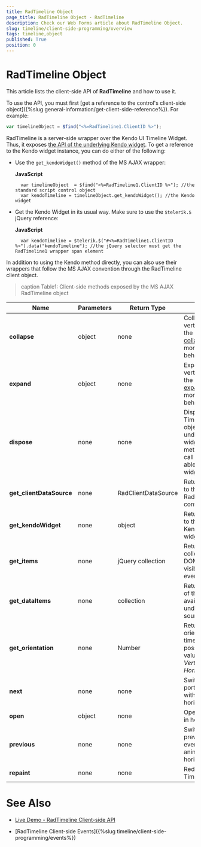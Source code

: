 ```yaml
---
title: RadTimeline Object
page_title: RadTimeline Object - RadTimeline
description: Check our Web Forms article about RadTimeline Object.
slug: timeline/client-side-programming/overview
tags: timeline,object
published: True
position: 0
---
```


# RadTimeline Object

This article lists the client-side API of **RadTimeline** and how to use it.

To use the API, you must first [get a reference to the control's client-side object]({%slug general-information/get-client-side-reference%}). For example:

````JavaScript
var timelineObject = $find("<%=RadTimeline1.ClientID %>");
````

RadTimeline is a server-side wrapper over the Kendo UI Timeline Widget. Thus, it exposes [the API of the underlying Kendo widget](https://docs.telerik.com/kendo-ui/api/javascript/ui/timeline#methods). To get a reference to the Kendo widget instance, you can do either of the following:

* Use the `get_kendoWidget()` method of the MS AJAX wrapper:

    **JavaScript**
    
        var timelineObject  = $find("<%=RadTimeline1.ClientID %>"); //the standard script control object
        var kendoTimeline = timelineObject.get_kendoWidget(); //the Kendo widget

* Get the Kendo Widget in its usual way. Make sure to use the `$telerik.$` jQuery reference:

    **JavaScript**
    
        var kendoTimeline = $telerik.$("#<%=RadTimeline1.ClientID %>").data("kendoTimeline"); //the jQuery selector must get the RadTimeline1 wrapper span element

In addition to using the Kendo method directly, you can also use their wrappers that follow the MS AJAX convention through the RadTimeline client object.

>caption Table1: Client-side methods exposed by the MS AJAX RadTimeline object

| Name | Parameters | Return Type | Description |
| ------ | ------ | ------ | ------ |
| **collapse** |object|none|Collapses an event in vertical mode. See the underlying [collapse](https://docs.telerik.com/kendo-ui/api/javascript/ui/timeline/methods/collapse) method for more details on its behavior.|
| **expand** |object|none|Expands an event in vertical mode. See the underlying [expand](https://docs.telerik.com/kendo-ui/api/javascript/ui/timeline/methods/expand) method for more details on its behavior.|
| **dispose** |none|none|Disposes the Timeline client-side object (calls its underlying Kendo widget's [destroy](https://docs.telerik.com/kendo-ui/api/javascript/ui/timeline/methods/destroy) method). Once you call it, you will not be able to use the widget or control.|
| **get_clientDataSource** |none|RadClientDataSource|Returns a reference to the underlying RadClientDataSource control.|
| **get_kendoWidget** |none|object|Returns a reference to the underlying Kendo Timeline widget.|
| **get_items** |none|jQuery collection|Returns a jQuery collection of the DOM elements of the visible Timeline events.|
| **get_dataItems** |none|collection|Returns a collection of the data items available in the underlying data source.|
| **get_orientation** |none|Number|Returns the orienation of the timeline axis. The possible return values are *0 = Vertical* and *1 = Horizontal*|
| **next** |none|none|Switches to the next portion of events with animation in horizontal mode.|
| **open** |object|none|Opens event details in horizontal mode.|
| **previous** |none|none|Switches to the previous portion of events with animation in horizontal mode.|
| **rеpaint** |none|none|Redraws the Timeline widget.|


# See Also

 * [Live Demo - RadTimeline Client-side API](https://demos.telerik.com/aspnet-ajax/timeline/clientsideapi/defaultcs.aspx)

 * [RadTimeline Client-side Events]({%slug timeline/client-side-programming/events%})

 
